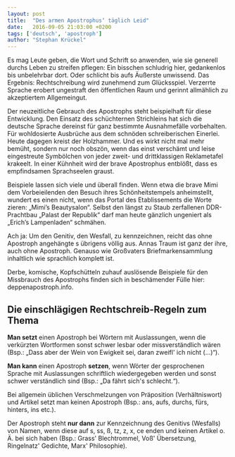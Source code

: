 ```yaml
---
layout: post
title:  "Des armen Apostrophus‘ täglich Leid"
date:   2016-09-05 21:03:00 +0200
tags: ['deutsch', 'apostroph']
author: "Stephan Krückel"
---
```


Es mag Leute geben, die Wort und Schrift so anwenden, wie sie generell durchs Leben zu streifen pflegen: Ein bisschen schludrig
hier, gedankenlos bis unbelehrbar dort. Oder schlicht bis aufs Äußerste unwissend. Das Ergebnis: Rechtschreibung
wird zunehmend zum Glücksspiel. Verzerrte Sprache erobert ungestraft den öffentlichen Raum und gerinnt
allmählich zu akzeptiertem Allgemeingut.  

Der neuzeitliche Gebrauch des Apostrophs steht beispielhaft für diese Entwicklung. Den Einsatz des schüchternen
Strichleins hat sich die deutsche Sprache dereinst für ganz bestimmte Ausnahmefälle vorbehalten. Für
wohldosierte Ausbrüche aus dem schnöden schreiberischen Einerlei. Heute dagegen kreist der Holzhammer.
Und es wirkt nicht mal mehr bemüht, sondern nur noch obszön, wenn das einst verschämt und leise eingestreute
Symbölchen von jeder zweit- und drittklassigen Reklametafel krakeelt. In einer Kühnheit wird der brave
Apostrophus entblößt, dass es empfindsamen Sprachseelen graust.  

Beispiele lassen sich viele und überall finden. Wenn etwa die brave Mimi dem Vorbeieilenden den Besuch ihres
Schönheitstempels anheimstellt, wundert es einen nicht, wenn das Portal des Etablissements die Worte
zieren: „Mimi’s Beautysalon“. Selbst den längst zu Staub zerfallenen DDR-Prachtbau „Palast der Republik“
darf man heute gänzlich ungeniert als „Erich’s Lampenladen“ schmähen.  

Ach ja: Um den Genitiv, den Wesfall, zu kennzeichnen, reicht das ohne Apostroph angehängte s übrigens völlig
aus. Annas Traum ist ganz der ihre, auch ohne Apostroph. Genauso wie Großvaters Briefmarkensammlung inhaltlich
wie sprachlich komplett ist.  

Derbe, komische, Kopfschütteln zuhauf auslösende Beispiele für den Missbrauch des Apostrophs finden sich
in beschämender Fülle hier: deppenapostroph.info.  

## Die einschlägigen Rechtschreib-Regeln zum Thema
**Man setzt** einen Apostroph bei Wörtern mit Auslassungen, wenn die verkürzten Wortformen sonst schwer
lesbar oder missverständlich wären (Bsp.: „Dass aber der Wein von Ewigkeit sei, daran zweifl' ich nicht
(...)“).  

**Man kann** einen Apostroph
**setzen**, wenn Wörter der gesprochenen Sprache mit Auslassungen schriftlich wiedergegeben werden
und sonst schwer verständlich sind (Bsp.: „Da fährt sich's schlecht.“).  

Bei allgemein üblichen Verschmelzungen von Präposition (Verhältniswort) und Artikel setzt man keinen Apostroph
(Bsp.: ans, aufs, durchs, fürs, hinters, ins etc.).  

Der Apostroph steht **nur dann** zur Kennzeichnung des Genitivs (Wesfalls) von Namen, wenn diese auf s,
ss, ß, tz, z, x, ce enden und keinen Artikel o. Ä. bei sich haben (Bsp.: Grass' Blechtrommel, Voß' Übersetzung,
Ringelnatz' Gedichte, Marx' Philosophie).